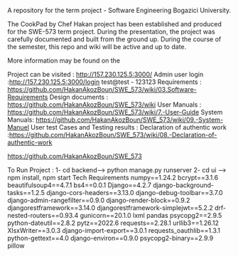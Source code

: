 A repository for the term project - Software Engineering Bogazici University.

The CookPad by Chef Hakan project has been established and produced for the SWE-573 term project. 
During the presentation, the project was carefully documented and built from the ground up. 
During the course of the semester, this repo and wiki will be active and up to date.

More information may be found on the 

Project can be visited : http://157.230.125.5:3000/ 
Admin user login :http://157.230.125.5:3000/login test@test - 123123
Requirements : https://github.com/HakanAkozBoun/SWE_573/wiki/03.Software-Requirements
Design documents : https://github.com/HakanAkozBoun/SWE_573/wiki
User Manuals : https://github.com/HakanAkozBoun/SWE_573/wiki/7.-User-Guide
System Manuals: https://github.com/HakanAkozBoun/SWE_573/wiki/09.-System-Manuel
User test Cases and Testing results : 
Declaration of authentic work :https://github.com/HakanAkozBoun/SWE_573/wiki/08.-Declaration-of-authentic-work


https://github.com/HakanAkozBoun/SWE_573


To Run Project : 
        1- cd backend--> python manage.py runserver
        2- cd ui --> npm install, npm start
Tech Requirements
        numpy==1.24.2
        bcrypt==3.1.6
        beautifulsoup4==4.7.1
        bs4==0.0.1
        Django==4.2.7
        django-background-tasks==1.2.5
        django-cors-headers==3.13.0
        django-debug-toolbar==3.7.0
        django-admin-rangefilter==0.9.0
        django-render-block==0.9.2
        djangorestframework==3.14.0
        djangorestframework-simplejwt==5.2.2
        drf-nested-routers==0.93.4
        gunicorn==20.1.0
        lxml
        pandas
        psycopg2==2.9.5
        python-dateutil==2.8.2
        pytz==2022.6
        requests==2.28.1
        urllib3==1.26.12
        XlsxWriter==3.0.3
        django-import-export==3.0.1
        requests_oauthlib==1.3.1
        python-gettext==4.0
        django-environ==0.9.0
        psycopg2-binary==2.9.9
        pillow


